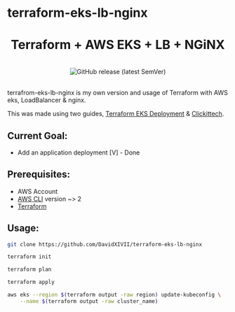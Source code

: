 # terraform-eks-lb-nginx
<h1 align="center">Terraform + AWS EKS + LB + NGiNX</h1>

<br />
<div align="center">
<img alt="GitHub release (latest SemVer)" src="https://img.shields.io/github/v/release/davidxivii/terraform-eks-lb-nginx">
</div>
<br />

terrafrom-eks-lb-nginx is my own version and usage of Terraform with AWS eks, LoadBalancer & nginx.

This was made using two guides, [Terraform EKS Deployment](https://learn.hashicorp.com/tutorials/terraform/eks?in=terraform/kubernetes) & [Clickittech](https://www.clickittech.com/devops/terraform-kubernetes-deployment/).


## Current Goal:
- Add an application deployment [V] - Done

## Prerequisites:
- AWS Account
- [AWS CLI](https://docs.aws.amazon.com/cli/latest/userguide/getting-started-install.html) version ~> 2
- [Terraform](hashicorp.com)


## Usage:

```sh
git clone https://github.com/DavidXIVII/terraform-eks-lb-nginx
```


```sh
terraform init
```


```sh
terraform plan
```


```sh
terraform apply
```


```sh
aws eks --region $(terraform output -raw region) update-kubeconfig \
    --name $(terraform output -raw cluster_name)
```

